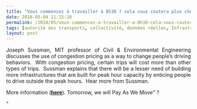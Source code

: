 ```yaml
---
title: "Vous commencez à travailler à 8h30 ? cela vous coutera plus cher"
date: 2010-05-04 11:15:10
permalink: /2010/05/vous-commencez-a-travailler-a-8h30-cela-vous-coutera-plus-cher.html
tags: [autorité des transports, collectivité, données réelles, Infrastructure, Pay as You Move]
layout: post
---
```


<p style="text-align: justify">Joseph Sussman, MIT professor of Civil & Environmental Engineering discusses the use of congestion pricing as a way to change people’s driving behaviors.  With congestion pricing, certain trips will cost more than other types of trips.  Sussman explains that there will be a lesser need of building more infrastructures that are built for peak hour capacity by enticing people to drive outside the peak hours.  Hear more from Sussman.</p> <p style="text-align: justify">More information (<strong><a href="https://gabrielplassat.github.io/transportsdufutur/2010/03/metanote-tdf-2-le-marche-des-mobilites-20.html" target="_blank">here</a></strong>). Tomorrow, we will Pay As We Move" ?</p>"
